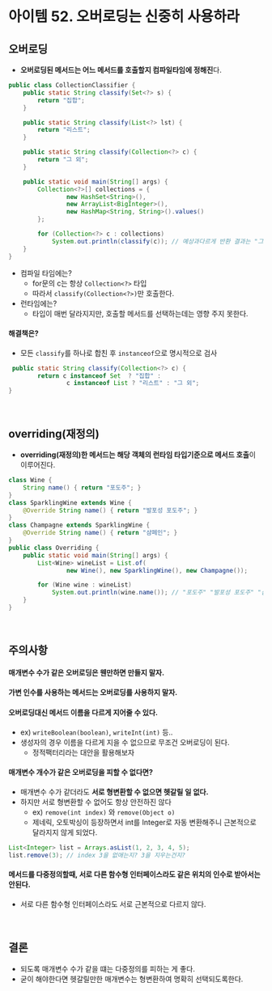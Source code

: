 # 아이템 52. 오버로딩는 신중히 사용하라

## 오버로딩
- **오버로딩된 메서드는 어느 메서드를 호출할지 컴파일타임에 정해진**다.
```java
public class CollectionClassifier {
    public static String classify(Set<?> s) {
        return "집합";
    }

    public static String classify(List<?> lst) {
        return "리스트";
    }

    public static String classify(Collection<?> c) {
        return "그 외";
    }

    public static void main(String[] args) {
        Collection<?>[] collections = {
                new HashSet<String>(),
                new ArrayList<BigInteger>(),
                new HashMap<String, String>().values()
        };

        for (Collection<?> c : collections)
            System.out.println(classify(c)); // 예상과다르게 반환 결과는 "그 외"만 3번 연달아 출력한다.
    }
}
```
- 컴파일 타임에는?
  - for문의 c는 항상 `Collection<?>` 타입
  - 따라서 `classify(Collection<?>)`만 호출한다. 
- 런타임에는?
  -  타입이 매번 달라지지만, 호출할 메서드를 선택하는데는 영향 주지 못한다.
#### 해결책은?
- 모든 `classify`를 하나로 합친 후 `instanceof`으로 명시적으로 검사
```java
 public static String classify(Collection<?> c) {
        return c instanceof Set  ? "집합" :
                c instanceof List ? "리스트" : "그 외";
}
```

<br/>

## overriding(재정의)
- **overriding(재정의)한 메서드는 해당 객체의 런타임 타입기준으로 메서드 호출**이 이루어진다.
```java
class Wine {
    String name() { return "포도주"; }
}
class SparklingWine extends Wine {
    @Override String name() { return "발포성 포도주"; }
}
class Champagne extends SparklingWine {
    @Override String name() { return "샴페인"; }
}
public class Overriding {
    public static void main(String[] args) {
        List<Wine> wineList = List.of(
                new Wine(), new SparklingWine(), new Champagne());

        for (Wine wine : wineList)
            System.out.println(wine.name()); // "포도주" "발포성 포도주" "삼페인" 출력
    }
}
```

<br>

## 주의사항
#### 매개변수 수가 같은 오버로딩은 웬만하면 만들지 말자.
#### 가변 인수를 사용하는 메서드는 오버로딩를 사용하지 말자.
#### 오버로딩대신 메서드 이름을 다르게 지어줄 수 있다.
- ex) `writeBoolean(boolean)`, `writeInt(int)` 등..
- 생성자의 경우 이름을 다르게 지을 수 없으므로 무조건 오버로딩이 된다.
  - 정적팩터리라는 대안을 활용해보자
#### 매개변수 개수가 같은 오버로딩을 피할 수 없다면?
- 매개변수 수가 같더라도 **서로 형변환할 수 없으면 헷갈릴 일 없다.**
- 하지만 서로 형변환할 수 없어도 항상 안전하진 않다
  - ex) `remove(int index)` 와 `remove(Object o)`
  - 제네릭, 오토박싱이 등장하면서 int를 Integer로 자동 변환해주니 근본적으로 달라지지 않게 되었다.
 ```java
List<Integer> list = Arrays.asList(1, 2, 3, 4, 5);
list.remove(3); // index 3을 없애는지? 3을 지우는건지?
```
#### 메서드를 다중정의할때, 서로 다른 함수형 인터페이스라도 같은 위치의 인수로 받아서는 안된다.
- 서로 다른 함수형 인터페이스라도 서로 근본적으로 다르지 않다.

<br/>

## 결론
- 되도록 매개변수 수가 같을 떄는 다중정의를 피하는 게 좋다.
- 굳이 해야한다면 헷갈릴만한 매개변수는 형변환하여 명확히 선택되도록한다.